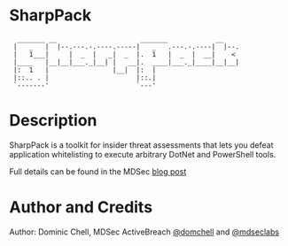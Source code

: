 # SharpPack

```
  _______ __                     _______            __    
 |   _   |  |--.---.-.----.-----|   _   .---.-.----|  |--.
 |   1___|     |  _  |   _|  _  |.  1   |  _  |  __|    < 
 |____   |__|__|___._|__| |   __|.  ____|___._|____|__|__|
 |:  1   |                |__|  |:  |                     
 |::.. . |                      |::.|                     
 `-------'                      `---'                     
```

Description
===========

SharpPack is a toolkit for insider threat assessments that lets you defeat application whitelisting to execute arbitrary DotNet and PowerShell tools.

Full details can be found in the MDSec [blog post](https://www.mdsec.co.uk/2018/12/sharppack-the-insider-threat-toolkit/)

Author and Credits
==================
Author: Dominic Chell, MDSec ActiveBreach [@domchell](https://twitter.com/domchell) and [@mdseclabs](https://twitter.com/mdseclabs)
